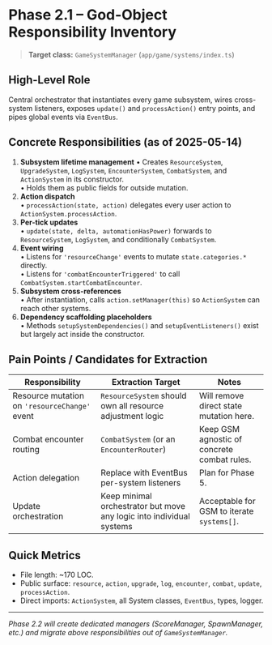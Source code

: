 # Phase 2.1 – God-Object Responsibility Inventory

> **Target class:** `GameSystemManager` (`app/game/systems/index.ts`)

## High-Level Role
Central orchestrator that instantiates every game subsystem, wires cross-system listeners, exposes `update()` and `processAction()` entry points, and pipes global events via `EventBus`.

## Concrete Responsibilities (as of 2025-05-14)
1. **Subsystem lifetime management**
   • Creates `ResourceSystem`, `UpgradeSystem`, `LogSystem`, `EncounterSystem`, `CombatSystem`, and `ActionSystem` in its constructor.  
   • Holds them as public fields for outside mutation.
2. **Action dispatch**  
   • `processAction(state, action)` delegates every user action to `ActionSystem.processAction`.
3. **Per-tick updates**  
   • `update(state, delta, automationHasPower)` forwards to `ResourceSystem`, `LogSystem`, and conditionally `CombatSystem`.
4. **Event wiring**  
   • Listens for `'resourceChange'` events to mutate `state.categories.*` directly.  
   • Listens for `'combatEncounterTriggered'` to call `CombatSystem.startCombatEncounter`.
5. **Subsystem cross-references**  
   • After instantiation, calls `action.setManager(this)` so `ActionSystem` can reach other systems.
6. **Dependency scaffolding placeholders**  
   • Methods `setupSystemDependencies()` and `setupEventListeners()` exist but largely act inside the constructor.

## Pain Points / Candidates for Extraction
| Responsibility | Extraction Target | Notes |
| -------------- | ----------------- | ----- |
| Resource mutation on `'resourceChange'` event | `ResourceSystem` should own all resource adjustment logic | Will remove direct state mutation here. |
| Combat encounter routing | `CombatSystem` (or an `EncounterRouter`) | Keep GSM agnostic of concrete combat rules. |
| Action delegation | Replace with EventBus per-system listeners | Plan for Phase 5. |
| Update orchestration | Keep minimal orchestrator but move any logic into individual systems | Acceptable for GSM to iterate `systems[]`. |

## Quick Metrics
* File length: ~170 LOC.  
* Public surface: `resource`, `action`, `upgrade`, `log`, `encounter`, `combat`, `update`, `processAction`.
* Direct imports: `ActionSystem`, all System classes, `EventBus`, types, logger.

---

_Phase 2.2 will create dedicated managers (ScoreManager, SpawnManager, etc.) and migrate above responsibilities out of `GameSystemManager`._ 